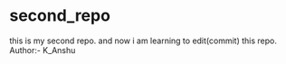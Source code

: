 # second_repo
this is my second repo.
and now i am learning to edit(commit) this repo.
Author:- K_Anshu
